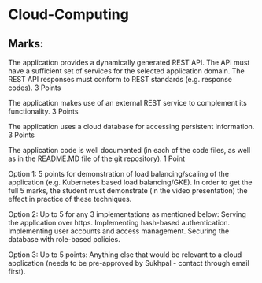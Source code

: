 # Cloud-Computing
## Marks:
The application provides a dynamically generated REST API. The API must have a sufficient set of services for the selected application domain. The REST API responses must conform to REST standards (e.g. response codes).  3 Points

The application makes use of an external REST service to complement its functionality. 3 Points

The application uses a cloud database for accessing persistent information. 3 Points

The application code is well documented (in each of the code files, as well as in the README.MD file of the git repository). 1 Point

Option 1: 5 points for demonstration of load balancing/scaling of the application (e.g. Kubernetes based load balancing/GKE). In order to get the full 5 marks, the student must demonstrate (in the video presentation) the effect in practice of these techniques.

Option 2: Up to 5 for any 3 implementations as mentioned below:
Serving the application over https.
Implementing hash-based authentication.
Implementing user accounts and access management.
Securing the database with role-based policies.

Option 3: Up to 5 points: Anything else that would be relevant to a cloud application (needs to be pre-approved by Sukhpal - contact through email first).
